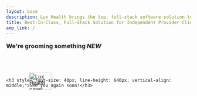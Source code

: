 ```yaml
---
layout: base
description: Lux Health brings the top, full-stack software solution to independent provider clinics.
title: Best-In-Class, Full-Stack Solution for Independent Provider Clinics
amp_link: /
---
```

<main class="constrain-to-1760">
  <script src="https://unpkg.com/@lottiefiles/lottie-player@latest/dist/lottie-player.js"></script>

  <section class="centered-section">
    <div style="margin-top: 100px;">
      <img width="61px" height="47px" src="{{ site.url }}/assets/img/Lux-Health-heart.webp" alt="Lux Health cares heart" style="display: block; position: relative; z-index: 1000; margin: 0 auto -100px auto; transform: translate(-160px, 0);" />
      <lottie-player src="https://lottie.host/bcb477f9-046e-4e29-94aa-ba9dec103a71/EICpcT6HFP.json" background="#FFFFFF" speed="1" style="width: 500px; height: 500px; margin: 0 auto;" loop autoplay direction="1" mode="normal"></lottie-player>
      <h3 style="text-wrap: wrap; margin-top: -30px; display: inline-block; position: relative; z-index: 1000;">We're grooming something <i>NEW</i></h3>
    </div>
  </section>

</main>

<section class="footer-section">

    <h3 style="font-size: 40px; line-height: 640px; vertical-align: middle;">See you again soon!</h3>

</section>
